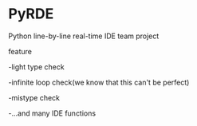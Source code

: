 # PyRDE
Python line-by-line real-time IDE team project

feature

-light type check

-infinite loop check(we know that this can't be perfect)

-mistype check

-...and many IDE functions
